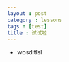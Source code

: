 ```yaml
---
layout : post
category : lessons
tags : [test]
title : 试试啦
---
```




<ul> <li> wosditlsl </li> </ul>